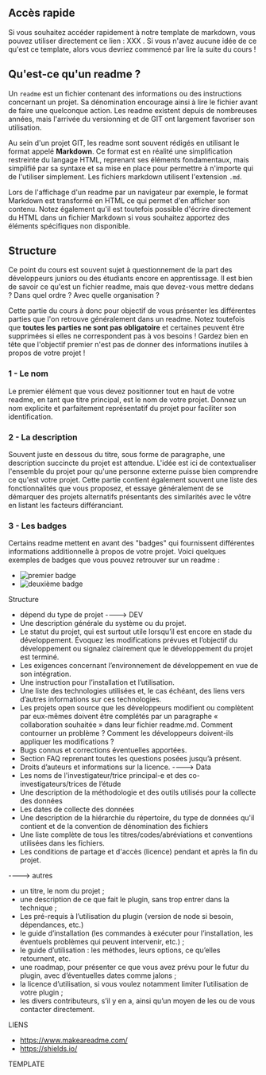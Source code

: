 ## Accès rapide

Si vous souhaitez accéder rapidement à notre template de markdown, vous pouvez utiliser directement ce lien : XXX . Si vous n'avez aucune idée de ce qu'est ce template, alors vous devriez commencé par lire la suite du cours !

## Qu'est-ce qu'un readme ?

Un ```readme``` est un fichier contenant des informations ou des instructions concernant un projet. Sa dénomination encourage ainsi à lire le fichier avant de faire une quelconque action. Les readme existent depuis de nombreuses années, mais l'arrivée du versionning et de GIT ont largement favoriser son utilisation.

Au sein d'un projet GIT, les readme sont souvent rédigés en utilisant le format appelé **Markdown**. Ce format est en réalité une simplification restreinte du langage HTML, reprenant ses éléments fondamentaux, mais simplifié par sa syntaxe et sa mise en place pour permettre à n'importe qui de l'utiliser simplement. Les fichiers markdown utilisent l'extension ```.md```.

Lors de l'affichage d'un readme par un navigateur par exemple, le format Markdown est transformé en HTML ce qui permet d'en afficher son contenu. Notez également qu'il est toutefois possible d'écrire directement du HTML dans un fichier Markdown si vous souhaitez apportez des éléments spécifiques non disponible.

## Structure

Ce point du cours est souvent sujet à questionnement de la part des développeurs juniors ou des étudiants encore en apprentissage. Il est bien de savoir ce qu'est un fichier readme, mais que devez-vous mettre dedans ? Dans quel ordre ? Avec quelle organisation ?

Cette partie du cours à donc pour objectif de vous présenter les différentes parties que l'on retrouve généralement dans un readme. Notez toutefois que **toutes les parties ne sont pas obligatoire** et certaines peuvent être supprimées si elles ne correspondent pas à vos besoins ! Gardez bien en tête que l'objectif premier n'est pas de donner des informations inutiles à propos de votre projet !

### 1 - Le nom

Le premier élément que vous devez positionner tout en haut de votre readme, en tant que titre principal, est le nom de votre projet. Donnez un nom explicite et parfaitement représentatif du projet pour faciliter son identification.

### 2 - La description

Souvent juste en dessous du titre, sous forme de paragraphe, une description succincte du projet est attendue. L'idée est ici de contextualiser l'ensemble du projet pour qu'une personne externe puisse bien comprendre ce qu'est votre projet. Cette partie contient également souvent une liste des fonctionnalités que vous proposez, et essaye généralement de se démarquer des projets alternatifs présentants des similarités avec le vôtre en listant les facteurs différanciant.

### 3 - Les badges

Certains readme mettent en avant des "badges" qui fournissent différentes informations additionnelle à propos de votre projet. Voici quelques exemples de badges que vous pouvez retrouver sur un readme : 

- ![premier badge](https://raw.githubusercontent.com/Microleadoff/content/master/lang/fr/courses/Ing%C3%A9nierie/Versionning/GIT/courses/0390%20-%20Readme/images/img_1.svg "premier badge")
- ![deuxième badge](https://raw.githubusercontent.com/Microleadoff/content/master/lang/fr/courses/Ing%C3%A9nierie/Versionning/GIT/courses/0390%20-%20Readme/images/img_2.svg "deuxième badge")



Structure
- dépend du type de projet
----> DEV
- Une description générale du système ou du projet.
- Le statut du projet, qui est surtout utile lorsqu’il est encore en stade du développement. Évoquez les modifications prévues et l’objectif du développement ou signalez clairement que le développement du projet est terminé.
- Les exigences concernant l’environnement de développement en vue de son intégration.
- Une instruction pour l’installation et l’utilisation.
- Une liste des technologies utilisées et, le cas échéant, des liens vers d’autres informations sur ces technologies.
- Les projets open source que les développeurs modifient ou complètent par eux-mêmes doivent être complétés par un paragraphe « collaboration souhaitée » dans leur fichier readme.md. Comment contourner un problème ? Comment les développeurs doivent-ils appliquer les modifications ?
- Bugs connus et corrections éventuelles apportées.
- Section FAQ reprenant toutes les questions posées jusqu’à présent.
- Droits d’auteurs et informations sur la licence.
----> Data
- Les noms de l'investigateur/trice principal-e et des co-investigateurs/trices de l’étude
- Une description de la méthodologie et des outils utilisés pour la collecte des données
- Les dates de collecte des données
- Une description de la hiérarchie du répertoire, du type de données qu'il contient et de la convention de dénomination des fichiers
- Une liste complète de tous les titres/codes/abréviations et conventions utilisées dans les fichiers.
- Les conditions de partage et d'accès (licence) pendant et après la fin du projet.

----> autres
- un titre, le nom du projet ;
- une description de ce que fait le plugin, sans trop entrer dans la technique ;
- Les pré-requis à l’utilisation du plugin (version de node si besoin, dépendances, etc.)
- le guide d’installation (les commandes à exécuter pour l’installation, les éventuels problèmes qui peuvent intervenir, etc.) ;
- le guide d’utilisation : les méthodes, leurs options, ce qu’elles retournent, etc.
- une roadmap, pour présenter ce que vous avez prévu pour le futur du plugin, avec d’éventuelles dates comme jalons ;
- la licence d’utilisation, si vous voulez notamment limiter l’utilisation de votre plugin ;
- les divers contributeurs, s’il y en a, ainsi qu’un moyen de les ou de vous contacter directement.

LIENS

- https://www.makeareadme.com/
- https://shields.io/


TEMPLATE

